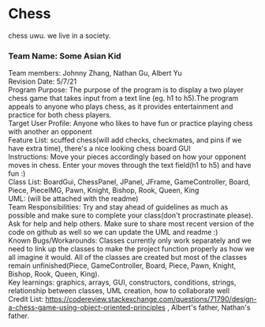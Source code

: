 # Chess
chess uwu.
we live in a society.

### Team Name: Some Asian Kid
Team members: Johnny Zhang, Nathan Gu, Albert Yu\
Revision Date: 5/7/21\
Program Purpose: The purpose of the program is to display a two player chess game that takes input from a text line (eg. h1 to h5).The program appeals to anyone who plays chess, as it provides entertainment and practice for both chess players. \
Target User Profile: Anyone who likes to have fun or practice playing chess with another an opponent\
Feature List: scuffed chess(will add checks, checkmates, and pins if we have extra time), there's a nice looking chess board GUI\
Instructions: Move your pieces accordingly based on how your opponent moves in chess. Enter your moves through the text field(h1 to h5) and have fun :)\
Class List: BoardGui, ChessPanel, JPanel, JFrame, GameController, Board, Piece, PieceIMG, Pawn, Knight, Bishop, Rook, Queen, King\
UML: (will be attached with the readme)\
Team Responsibilities: Try and stay ahead of guidelines as much as possible and make sure to complete your class(don't procrastinate please). Ask for help and help others. Make sure to share most recent version of the code on github as well so we can update the UML and readme :) \
Known Bugs/Workarounds: Classes currently only work separately and we need to link up the classes to make the project function properly as how we all imagine it would. All of the classes are created but most of the classes remain unfinished(Piece, GameController, Board, Piece, Pawn, Knight, Bishop, Rook, Queen, King). \
Key learnings: graphics, arrays, GUI, constructors, conditions, strings, relationship between classes, UML creation, how to collaborate well \
Credit List: https://codereview.stackexchange.com/questions/71790/design-a-chess-game-using-object-oriented-principles , Albert's father, Nathan's father.
